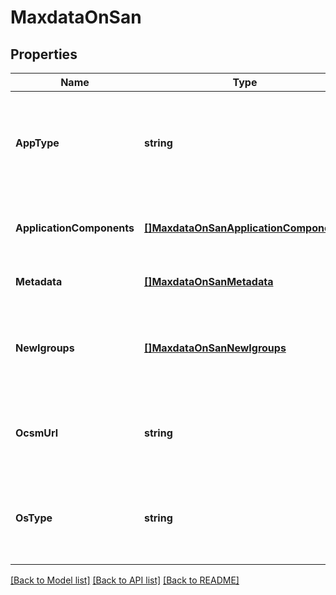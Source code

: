 # MaxdataOnSan

## Properties
Name | Type | Description | Notes
------------ | ------------- | ------------- | -------------
**AppType** | **string** | Type of the application that is being deployed on the L2. Required in the POST body | [optional] [default to null]
**ApplicationComponents** | [**[]MaxdataOnSanApplicationComponents**](maxdata_on_san_application_components.md) | application-components. Optional in the POST or PATCH body | [optional] [default to null]
**Metadata** | [**[]MaxdataOnSanMetadata**](maxdata_on_san_metadata.md) |  | [optional] [default to null]
**NewIgroups** | [**[]MaxdataOnSanNewIgroups**](maxdata_on_san_new_igroups.md) | The list of initiator groups to create. Optional in the POST or PATCH body | [optional] [default to null]
**OcsmUrl** | **string** | The OnCommand System Manager URL for this application | [optional] [default to null]
**OsType** | **string** | The name of the host OS running the application. Required in the POST body | [optional] [default to null]

[[Back to Model list]](../README.md#documentation-for-models) [[Back to API list]](../README.md#documentation-for-api-endpoints) [[Back to README]](../README.md)


